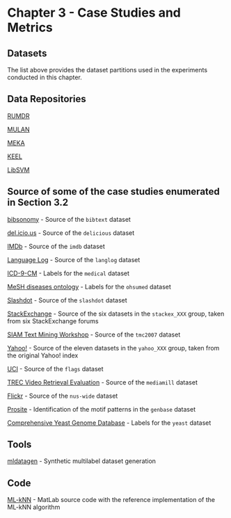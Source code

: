 # Chapter 3 - Case Studies and Metrics 

## Datasets
The list above provides the dataset partitions used in the experiments conducted in this chapter.

## Data Repositories

[RUMDR](https://github.com/fcharte/mldr.datasets/)

[MULAN](http://mulan.sourceforge.net/datasets.html)

[MEKA](http://sourceforge.net/projects/meka/files/Datasets/)

[KEEL](http://sci2s.ugr.es/keel/multilabel.php)

[LibSVM](http://www.csie.ntu.edu.tw/˜cjlin/libsvmtools/datasets/multilabel.html)

## Source of some of the case studies enumerated in Section 3.2

[bibsonomy](http://www.bibsonomy.org/) - Source of the `bibtext` dataset

[del.icio.us](http://del.icio.us/) - Source of the `delicious` dataset

[IMDb](http://www.imdb.com/) - Source of the `imdb` dataset

[Language Log](http://languagelog.ldc.upenn.edu/nll/) - Source of the `langlog` dataset

[ICD-9-CM](http://www.cdc.gov/nchs/icd/icd9cm.htm) - Labels for the `medical` dataset

[MeSH diseases ontology](https://www.nlm.nih.gov/mesh/indman/chapter_23.html) - Labels for the `ohsumed` dataset

[Slashdot](http://slashdot.org/) - Source of the `slashdot` dataset

[StackExchange](http://stackexchange.com/) - Source of the six datasets in the `stackex_XXX` group, taken from six StackExchange forums

[SIAM Text Mining Workshop](http://web.eecs.utk.edu/events/tmw07/) - Source of the `tmc2007` dataset

[Yahoo!](http://web.archive.org/web/19961128070641/http://www8.yahoo.com/) - Source of the eleven datasets  in the `yahoo_XXX` group, taken from the original Yahoo! index

[UCI](https://archive.ics.uci.edu/ml/datasets/Flags) - Source of the `flags` dataset

[TREC Video Retrieval Evaluation](http://www-nlpir.nist.gov/projects/trecvid/) - Source of the `mediamill` dataset

[Flickr](https://www.flickr.com/) - Source of the `nus-wide` dataset

[Prosite](http://prosite.expasy.org/prosite.html) - Identification of the motif patterns in the `genbase` dataset

[Comprehensive Yeast Genome Database](http://www.ncbi.nlm.nih.gov/pubmed/15608217) - Labels for the `yeast` dataset

## Tools

[mldatagen](http://sites.labic.icmc.usp.br/mldatagen/) - Synthetic multilabel dataset generation

## Code

[ML-kNN](http://cse.seu.edu.cn/people/zhangml/Resources.htm#codes) - MatLab source code with the reference implementation of the ML-kNN algorithm
